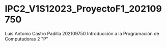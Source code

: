 # IPC2_V1S12023_ProyectoF1_202109750

 Luis Antonio Castro Padilla
 202109750
 Introducción a la Programación de Computadoras 2 "P"
